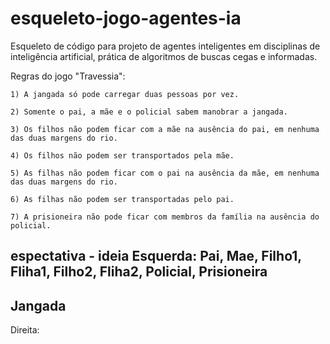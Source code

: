 # esqueleto-jogo-agentes-ia

Esqueleto de código para projeto de agentes inteligentes em disciplinas de inteligência artificial, prática de algoritmos de buscas cegas e informadas.

Regras do jogo "Travessia":
    
    1) A jangada só pode carregar duas pessoas por vez.
    
    2) Somente o pai, a mãe e o policial sabem manobrar a jangada.
    
    3) Os filhos não podem ficar com a mãe na ausência do pai, em nenhuma das duas margens do rio.
    
    4) Os filhos não podem ser transportados pela mãe.
    
    5) As filhas não podem ficar com o pai na ausência da mãe, em nenhuma das duas margens do rio.
    
    6) As filhas não podem ser transportadas pelo pai.
    
    7) A prisioneira não pode ficar com membros da família na ausência do policial.

espectativa - ideia
Esquerda: Pai, Mae, Filho1, Fliha1, Filho2, Fliha2, Policial, Prisioneira
------------------------------------------------------------------------------------------

Jangada
------------------------------------------------------------------------------------------
Direita: 